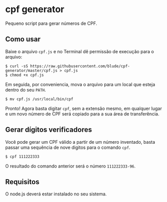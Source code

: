 # cpf generator
Pequeno script para gerar números de CPF.

## Como usar
Baixe o arquivo `cpf.js` e no Terminal dê permissão de execução para o arquivo:

```
$ curl -sS https://raw.githubusercontent.com/blude/cpf-generator/master/cpf.js > cpf.js
$ chmod +x cpf.js
```

Em seguida, por conveniencia, mova o arquivo para um local que esteja dentro do seu `PATH`.

```
$ mv cpf.js /usr/local/bin/cpf
```

Pronto! Agora basta digitar `cpf`, sem a extensão mesmo, em qualquer lugar e um novo número de CPF será copiado para a sua área de transferência.

## Gerar dígitos verificadores

Você pode gerar um CPF válido a partir de um número inventado, basta passar uma sequência de nove digitos para o comando `cpf`.

```
$ cpf 111222333
```

O resultado do comando anterior será o número `111222333-96`.

## Requisitos

O node.js deverá estar instalado no seu sistema.
